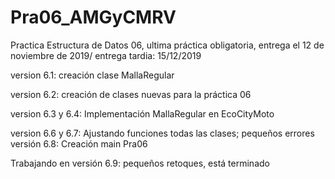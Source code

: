 # Pra06_AMGyCMRV
Practica Estructura de Datos 06, ultima práctica obligatoria, entrega el 12 de noviembre de 2019/ entrega tardia: 15/12/2019

version 6.1: creación clase MallaRegular

version 6.2: creación de clases nuevas para la práctica 06

version 6.3 y 6.4: Implementación MallaRegular en EcoCityMoto

version 6.6 y 6.7: Ajustando funciones todas las clases; pequeños errores
versión 6.8: Creación main Pra06

Trabajando en versión 6.9: pequeños retoques, está terminado 
